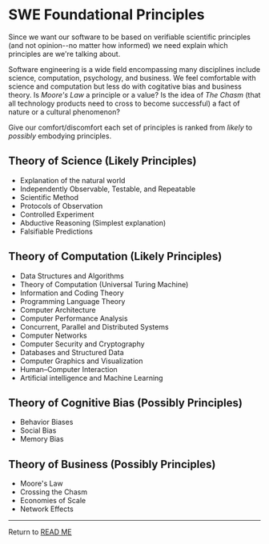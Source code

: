 # SWE Foundational Principles

Since we want our software to be based on verifiable scientific principles (and not opinion--no matter how informed) we need explain which principles are we're talking about.

Software engineering is a wide field encompassing many disciplines include science, computation, psychology, and business. We feel comfortable with science and computation but less do with cogitative bias and business theory. Is _Moore's Law_ a principle or a value? Is the idea of _The Chasm_ (that all technology products need to cross to become successful) a fact of nature or a cultural phenomenon?

Give our comfort/discomfort each set of principles is ranked from _likely_ to _possibly_ embodying principles.

## Theory of Science (Likely Principles)

- Explanation of the natural world
- Independently Observable, Testable, and Repeatable
- Scientific Method
- Protocols of Observation
- Controlled Experiment
- Abductive Reasoning (Simplest explanation)
- Falsifiable Predictions

## Theory of Computation (Likely Principles)

- Data Structures and Algorithms
- Theory of Computation (Universal Turing Machine)
- Information and Coding Theory
- Programming Language Theory
- Computer Architecture
- Computer Performance Analysis
- Concurrent, Parallel and Distributed Systems
- Computer Networks
- Computer Security and Cryptography
- Databases and Structured Data
- Computer Graphics and Visualization
- Human–Computer Interaction
- Artificial intelligence and Machine Learning

## Theory of Cognitive Bias (Possibly Principles)

- Behavior Biases
- Social Bias
- Memory Bias

## Theory of Business (Possibly Principles)

- Moore's Law
- Crossing the Chasm
- Economies of Scale
- Network Effects

---

Return to [READ ME](../README.md)
